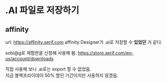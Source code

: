 # .AI 파일로 저장하기

## affinity

url: https://affinity.serif.com
affinity Designer가 .ai로 저장할 수 **있었던** 거 같다.

sobi@g로 체험판을 신청해 사용해 봄.
https://store.serif.com/en-us/account/downloads

직접 사용해 보니 .ai로는 export 할 수 없었음.  
지금 블랙프라이데이 50% 할인 기간이지만 사용하지 않겠음.